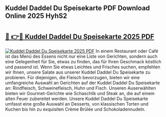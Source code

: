 ## Kuddel Daddel Du Speisekarte PDF Download Online 2025 HyhS2

# <h2><a href="http://gcb9m2.nevu.top/?p=Kuddel+Daddel+Du+Speisekarte">🔗 👉🔴 Kuddel Daddel Du Speisekarte 2025 PDF</a></h2>

[![Kuddel Daddel Du Speisekarte 2025 PDF](https://i.imgur.com/dBaPXMq.png)](http://gcb9m2.nevu.top/?p=Kuddel+Daddel+Du+Speisekarte)
In einem Restaurant oder Café ist das Menü des Essens nicht nur eine Liste von Gerichten, sondern auch eine Gelegenheit für Sie, etwas zu finden, das für Ihren Geschmack köstlich und passend ist. Wenn Sie etwas Leichtes und Frisches suchen, empfehlen wir Ihnen, unsere Salate aus unserer Kuddel Daddel Du Speisekarte zu probieren. Für diejenigen, die Fleisch bevorzugen, bieten wir eine umfangreiche Auswahl an Gerichten auf der Kuddel Daddel Du Speisekarte an: Rindfleisch, Schweinefleisch, Huhn und Fisch. Unseren Auserwählten bieten wir Gourmet-Gerichte wie Schaschlik und Steak an, die auf einem alten Feuer zubereitet werden. Unsere Kuddel Daddel Du Speisekarte umfasst eine große Auswahl an Desserts, von klassischen Torten und Kuchen bis hin zu exquisiten Crème Brûlée und Schokoladennudeln.
